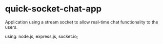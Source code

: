 # quick-socket-chat-app
Application using a stream socket to allow real-time chat functionality to the users.  

using: node.js, express.js, socket.io;
